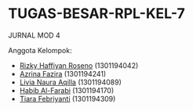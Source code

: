 # TUGAS-BESAR-RPL-KEL-7
JURNAL MOD 4

Anggota Kelompok:
- [Rizky Haffiyan Roseno](https://github.com/RihanoDev) (1301194042)
- [Azrina Fazira]() (1301194241)
- [Livia Naura Aqilla]() (1301194089)
- [Habib Al-Farabi](https://github.com/habibalfarabiii) (1301194170)
- [Tiara Febriyanti](https://github.com/TiaraFebriyanti) (1301194309)

